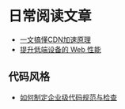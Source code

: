 # 日常阅读文章

- [一文搞懂CDN加速原理](https://mp.weixin.qq.com/s/e-UzhyS_5zs4KYdyu7vSyg)
- [提升低端设备的 Web 性能](https://mp.weixin.qq.com/s/qNA1AIMvcmeQ0RsPd0wmBA)

## 代码风格

- [如何制定企业级代码规范与检查](https://mp.weixin.qq.com/s/qpUlllsMvMH0Gc88QJ66Fg)
